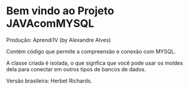 Bem vindo ao Projeto JAVAcomMYSQL
===================================

Produção: Aprendi1V (by Alexandre Alves)

Contém código que permite a compreensão e conexão com MYSQL.

A classe criada é isolada, o que signfica que você pode
usar os moldes dela para conectar em outros tipos de bancos
de dados.

Versão brasileira: Herbet Richards.